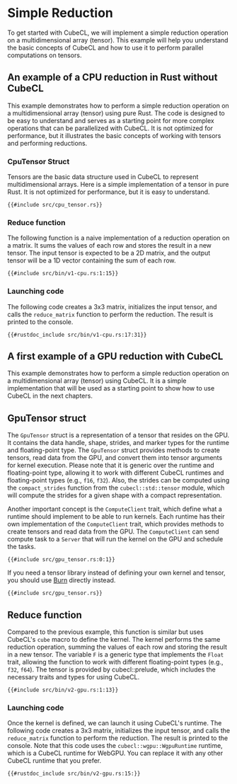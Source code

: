 # Simple Reduction

To get started with CubeCL, we will implement a simple reduction operation on a multidimensional array (tensor). This example will help you understand the basic concepts of CubeCL and how to use it to perform parallel computations on tensors.

## An example of a CPU reduction in Rust without CubeCL
This example demonstrates how to perform a simple reduction operation on a multidimensional array (tensor) using pure Rust. The code is designed to be easy to understand and serves as a starting point for more complex operations that can be parallelized with CubeCL. It is not optimized for performance, but it illustrates the basic concepts of working with tensors and performing reductions.

### CpuTensor Struct
Tensors are the basic data structure used in CubeCL to represent multidimensional arrays. Here is a simple implementation of a tensor in pure Rust. It is not optimized for performance, but it is easy to understand.
```rust,ignore
{{#include src/cpu_tensor.rs}}
```

### Reduce function
The following function is a naive implementation of a reduction operation on a matrix. It sums the values of each row and stores the result in a new tensor. The input tensor is expected to be a 2D matrix, and the output tensor will be a 1D vector containing the sum of each row.
```rust,ignore
{{#include src/bin/v1-cpu.rs:1:15}}
```

### Launching code
The following code creates a 3x3 matrix, initializes the input tensor, and calls the `reduce_matrix` function to perform the reduction. The result is printed to the console.
```rust,ignore
{{#rustdoc_include src/bin/v1-cpu.rs:17:31}}
```

## A first example of a GPU reduction with CubeCL
This example demonstrates how to perform a simple reduction operation on a multidimensional array (tensor) using CubeCL. It is a simple implementation that will be used as a starting point to show how to use CubeCL in the next chapters.

## GpuTensor struct
The `GpuTensor` struct is a representation of a tensor that resides on the GPU. It contains the data handle, shape, strides, and marker types for the runtime and floating-point type. The `GpuTensor` struct provides methods to create tensors, read data from the GPU, and convert them into tensor arguments for kernel execution. Please note that it is generic over the runtime and floating-point type, allowing it to work with different CubeCL runtimes and floating-point types (e.g., `f16`, `f32`). Also, the strides can be computed using the `compact_strides` function from the `cubecl::std::tensor` module, which will compute the strides for a given shape with a compact representation.

Another important concept is the `ComputeClient` trait, which define what a runtime should implement to be able to run kernels. Each runtime has their own implementation of the `ComputeClient` trait, which provides methods to create tensors and read data from the GPU. The `ComputeClient` can send compute task to a `Server` that will run the kernel on the GPU and schedule the tasks.

```rust,ignore
{{#include src/gpu_tensor.rs:0:1}}
```

<div class="warning">
If you need a tensor library instead of defining your own kernel and tensor, you should use <a href=https://github.com/tracel-ai/burn target="_blank">Burn</a> directly instead.
</div>

```rust,ignore
{{#include src/gpu_tensor.rs}}
```

## Reduce function
Compared to the previous example, this function is similar but uses CubeCL's `cube` macro to define the kernel. The kernel performs the same reduction operation, summing the values of each row and storing the result in a new tensor. The variable `F` is a generic type that implements the `Float` trait, allowing the function to work with different floating-point types (e.g., `f32`, `f64`). The tensor is provided by cubecl::prelude, which includes the necessary traits and types for using CubeCL.
```rust,ignore
{{#include src/bin/v2-gpu.rs:1:13}}
```

### Launching code
Once the kernel is defined, we can launch it using CubeCL's runtime. The following code creates a 3x3 matrix, initializes the input tensor, and calls the `reduce_matrix` function to perform the reduction. The result is printed to the console. Note that this code uses the `cubecl::wgpu::WgpuRuntime` runtime, which is a CubeCL runtime for WebGPU. You can replace it with any other CubeCL runtime that you prefer.
```rust,ignore
{{#rustdoc_include src/bin/v2-gpu.rs:15:}}
```
